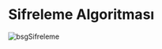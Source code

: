 # Sifreleme Algoritması
![bsgSifreleme](https://github.com/erdiirden/Sifreleme_Algoritmasi/assets/113932351/41af03c6-86fd-46fd-a7ab-bb25f6f73ed4)
